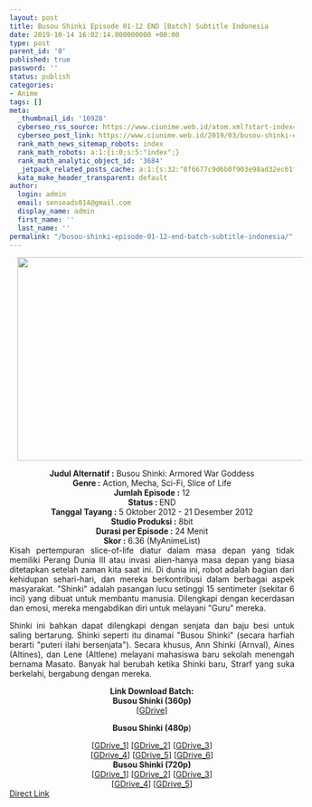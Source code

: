 ```yaml
---
layout: post
title: Busou Shinki Episode 01-12 END [Batch] Subtitle Indonesia
date: 2019-10-14 16:02:14.000000000 +00:00
type: post
parent_id: '0'
published: true
password: ''
status: publish
categories:
- Anime
tags: []
meta:
  _thumbnail_id: '16928'
  cyberseo_rss_source: https://www.ciunime.web.id/atom.xml?start-index=2551&max-results=150
  cyberseo_post_link: https://www.ciunime.web.id/2019/03/busou-shinki-episode-01-12-end-batch.html
  rank_math_news_sitemap_robots: index
  rank_math_robots: a:1:{i:0;s:5:"index";}
  rank_math_analytic_object_id: '3684'
  _jetpack_related_posts_cache: a:1:{s:32:"8f6677c9d6b0f903e98ad32ec61f8deb";a:2:{s:7:"expires";i:1654238149;s:7:"payload";a:0:{}}}
  kata_make_header_transparent: default
author:
  login: admin
  email: senseads014@gmail.com
  display_name: admin
  first_name: ''
  last_name: ''
permalink: "/busou-shinki-episode-01-12-end-batch-subtitle-indonesia/"
---
```

<div class="separator" style="clear: both; text-align: center;"><a href="https://4.bp.blogspot.com/-wQ3114VL4Hs/XJ-Z8JUkK2I/AAAAAAAAK7k/x3Twjy1GFF8XOG0KwykibzpsBZvSRm9lACLcBGAs/s1600/Busou%2BShinki.jpg" imageanchor="1" style="margin-left: 1em; margin-right: 1em;"><img border="0" data-original-height="720" data-original-width="1280" height="360" src="{{ site.baseurl }}/assets/2019/10/Busou%2BShinki.jpg" width="640" /></a></div>
<p>
<div style="text-align: center;"><b>Judul</b><b><b> Alternatif</b> :</b> Busou Shinki: Armored War Goddess</div>
<div style="text-align: center;"><b><b>Genre :</b></b> Action, Mecha, Sci-Fi, Slice of Life</div>
<div style="text-align: center;"><b>Jumlah Episode :</b> 12<br /><b>Status :&nbsp;</b>END<br /><b>Tanggal Tayang :</b> 5 Oktober 2012 - 21 Desember 2012<br /><b>Studio Produksi :</b> 8bit<br /><b>Durasi per Episode :</b> 24 Menit</div>
<div style="text-align: center;"><b>Skor :</b> 6.36 (MyAnimeList)</div>
<div style="text-align: center;"></div>
<div style="text-align: justify;">Kisah pertempuran slice-of-life diatur dalam masa depan yang tidak memiliki Perang Dunia III atau invasi alien-hanya masa depan yang biasa ditetapkan setelah zaman kita saat ini. Di dunia ini, robot adalah bagian dari kehidupan sehari-hari, dan mereka berkontribusi dalam berbagai aspek masyarakat. "Shinki" adalah pasangan lucu setinggi 15 sentimeter (sekitar 6 inci) yang dibuat untuk membantu manusia. Dilengkapi dengan kecerdasan dan emosi, mereka mengabdikan diri untuk melayani "Guru" mereka.</p>
<p>Shinki ini bahkan dapat dilengkapi dengan senjata dan baju besi untuk saling bertarung. Shinki seperti itu dinamai "Busou Shinki" (secara harfiah berarti "puteri ilahi bersenjata"). Secara khusus, Ann Shinki (Arnval), Aines (Altines), dan Lene (Altlene) melayani mahasiswa baru sekolah menengah bernama Masato. Banyak hal berubah ketika Shinki baru, Strarf yang suka berkelahi, bergabung dengan mereka.</p></div>
<div style="text-align: justify;"></div>
<div style="text-align: justify;"></div>
<div style="text-align: center;"><b>Link Download Batch:</b></div>
<div style="text-align: center;">
<div style="text-align: center;"><b>Busou Shinki (360p)</b></div>
<div style="text-align: center;">
<div style="text-align: center;">[<a href="https://drive.google.com/uc?export=download&amp;id=1ljzFzMK55zBjL8HoDknpTMPZYhOrE24k" target="_blank" rel="noopener">GDrive</a>]</div>
<div style="text-align: center;">
<div style="text-align: center;"></div>
</div>
</div>
<p><b>Busou Shinki (480p</b>)</div>
<div style="text-align: center;">[<a href="https://drive.google.com/uc?id=1DFFDs1dwhyY5j4TTz7Y1O1pI_q1DEKV3" target="_blank" rel="noopener">GDrive_1</a>] [<a href="https://drive.google.com/uc?id=1xpq74Kvw0DOV5BdX9bab5bBr3nACWMYz" target="_blank" rel="noopener">GDrive_2</a>] [<a href="https://drive.google.com/uc?id=1ZpC1Xled-GhVggv0ZWGCh5U42SPhIROh" target="_blank" rel="noopener">GDrive_3</a>]<br />[<a href="https://drive.google.com/uc?id=1eK6n_f0sFq83F6tFA_9Ig4gd6A-ZY18A" target="_blank" rel="noopener">GDrive_4</a>] [<a href="https://drive.google.com/uc?id=1OFXU_n_PIURIDKMH3q0n30Oe6SC_eGKU" target="_blank" rel="noopener">GDrive_5</a>] [<a href="https://drive.google.com/uc?export=download&amp;id=1_WLMat8kPEt66mpTOTmmSnBICHPqpiQE" target="_blank" rel="noopener">GDrive_6</a>]</div>
<div style="text-align: center;"><b>Busou Shinki (720p)</b><br />[<a href="https://drive.google.com/uc?id=1u-21UMoZ-ApKq0tQzu7Bj951OEYnCU0_" target="_blank" rel="noopener">GDrive_1</a>] [<a href="https://drive.google.com/uc?id=1HZVwxjyCHPB6Zd_4XyInEqfs8NFkU_81" target="_blank" rel="noopener">GDrive_2</a>] [<a href="https://drive.google.com/uc?id=1shd2JIIxNt_mEYo7mo7WweFly5XpN-G8" target="_blank" rel="noopener">GDrive_3</a>]<br />[<a href="https://drive.google.com/uc?id=1vunlkSZjsDpsmuNOA6p7Gbs7iKvCZo-T" target="_blank" rel="noopener">GDrive_4</a>] [<a href="https://drive.google.com/uc?export=download&amp;id=1PUo4zvcyiylQUD90evJKDb1pHKtLPASb" target="_blank" rel="noopener">GDrive_5</a>]</div>
<link rel="stylesheet" href="https://cdnjs.cloudflare.com/ajax/libs/font-awesome/4.7.0/css/font-awesome.min.css" />
<div class="divbtn"> <a href="https://handymansurrender.com/fihup8buzv?key=94550f7ce39444073321dde3b8782f97" class="btn"><i class="fa fa-download"></i> Direct Link</a> </div>
